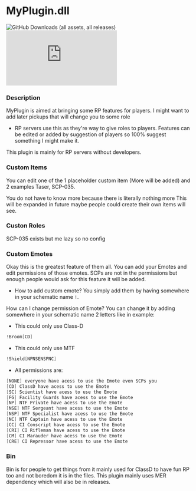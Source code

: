 # MyPlugin.dll
![GitHub Downloads (all assets, all releases)](https://img.shields.io/github/downloads/Saskyc/MyPlugin.dll/total) ![GitHub Release](https://img.shields.io/github/v/release/Saskyc/MyPlugin.dll)

### Description
MyPlugin is aimed at bringing some RP features for players.
I might want to add later pickups that will change you to some role
- RP servers use this as they're way to give roles to players.
Features can be edited or added by suggestion of players so 100% suggest something I might make it.

This plugin is mainly for RP servers without developers.

### Custom Items
You can edit one of the 1 placeholder custom item (More will be added) and 2 examples Taser, SCP-035.

You do not have to know more because there is literally nothing more
This will be expanded in future maybe people could create their own items will see.

### Custon Roles
SCP-035 exists but me lazy so no config

### Custom Emotes

Okay this is the greatest feature of them all. You can add your Emotes and edit permissions of those emotes.
SCPs are not in the permissions but enough people would ask for this feature it will be added.

* How to add custom emote?
You simply add them by having somewhere in your schematic name `!`.

How can I change permission of Emote?
You can change it by adding somewhere in your schematic name 2 letters like in example:

* This could only use Class-D
```cs
!Broom[CD]
```

* This could only use MTF
```cs
!Shield[NPNSENSPNC]
```

* All permissions are:
```cs
[NONE] everyone have acess to use the Emote even SCPs you
[CD] ClassD have acess to use the Emote
[SC] Scientist have acess to use the Emote
[FG] Facility Guards have acess to use the Emote
[NP] NTF Private have acess to use the Emote
[NSE] NTF Sergeant have acess to use the Emote
[NSP] NTF Specialist have acess to use the Emote
[NC] NTF Captain have acess to use the Emote
[CC] CI Conscript have acess to use the Emote
[CRI] CI Rifleman have acess to use the Emote
[CM] CI Marauder have acess to use the Emote
[CRE] CI Repressor have acess to use the Emote
```

### Bin
Bin is for people to get things from it mainly used for ClassD to have fun RP too and not boredom it is in the files.
This plugin mainly uses MER dependency which will also be in releases.
